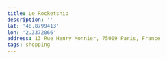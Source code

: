 ```yaml
---
title: Le Rocketship
description: ''
lat: '48.8799413'
lon: '2.3372066'
address: 13 Rue Henry Monnier, 75009 Paris, France
tags: shopping
---
```

